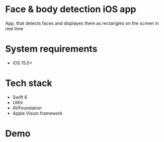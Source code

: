 # Face & body detection iOS app
App, that detects faces and displayes them as rectangles on the screen in real time

# System requirements
- iOS 15.0+

# Tech stack
- Swift 6
- UIKit
- AVFoundation
- Apple Vision framework

# Demo
